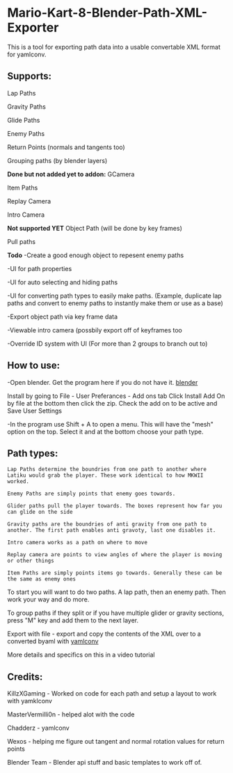 # Mario-Kart-8-Blender-Path-XML-Exporter
This is a tool for exporting path data into a usable convertable XML format for yamlconv.

## Supports:
Lap Paths

Gravity Paths

Glide Paths

Enemy Paths

Return Points (normals and tangents too)

Grouping paths (by blender layers)

**Done but not added yet to addon:**
GCamera

Item Paths

Replay Camera

Intro Camera

**Not supported YET**
Object Path (will be done by key frames)

Pull paths


**Todo**
-Create a good enough object to repesent enemy paths

-UI for path properties

-UI for auto selecting and hiding paths

-UI for converting path types to easily make paths. (Example, duplicate lap paths and convert to enemy paths to instantly make them or use as a base)

-Export object path via key frame data

-Viewable intro camera (possbily export off of keyframes too

-Override ID system with UI (For more than 2 groups to branch out to)



## How to use:


-Open blender. Get the program here if you do not have it. [blender](https://www.blender.org/download/)

Install by going to File - User Preferances - Add ons tab
Click Install Add On by file at the bottom then click the zip. Check the add on to be active and Save User Settings

-In the program use Shift + A to open a menu. This will have the "mesh" option on the top. 
Select it and at the bottom choose your path type.

## Path types:

	Lap Paths determine the boundries from one path to another where Latiku would grab the player. These work identical to how MKWII worked. 

	Enemy Paths are simply points that enemy goes towards. 

	Glider paths pull the player towards. The boxes represent how far you can glide on the side

	Gravity paths are the boundries of anti gravity from one path to another. The first path enables anti gravoty, last one disables it.

	Intro camera works as a path on where to move

	Replay camera are points to view angles of where the player is moving or other things

	Item Paths are simply points items go towards. Generally these can be the same as enemy ones

	
To start you will want to do two paths. A lap path, then an enemy path. Then work your way and do more.

To group paths if they split or if you have multiple glider or gravity sections, press "M" key and add them to the next layer. 

Export with file - export and copy the contents of the XML over to a converted byaml with [yamlconv](https://github.com/Chadderz121/yamlconv)



More details and specifics on this in a video tutorial


## Credits:

KillzXGaming - Worked on code for each path and setup a layout to work with yamklconv

MasterVermilli0n - helped alot with the code

Chadderz - yamlconv 

Wexos - helping me figure out tangent and normal rotation values for return points

Blender Team - Blender api stuff and basic templates to work off of. 


